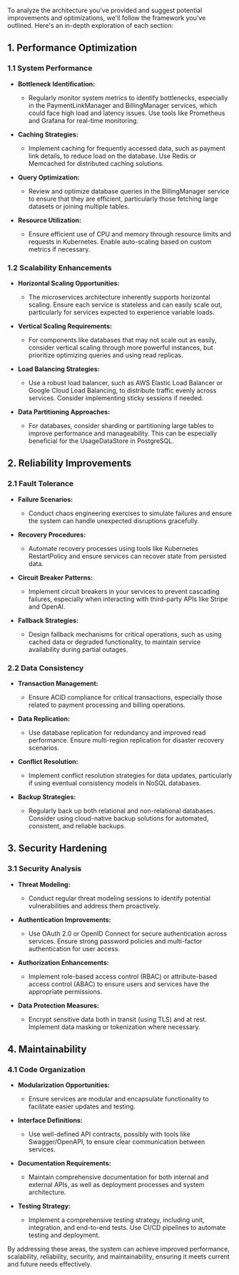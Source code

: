 To analyze the architecture you've provided and suggest potential improvements and optimizations, we'll follow the framework you've outlined. Here's an in-depth exploration of each section:

## 1. Performance Optimization

### 1.1 System Performance

- **Bottleneck Identification:** 
  - Regularly monitor system metrics to identify bottlenecks, especially in the PaymentLinkManager and BillingManager services, which could face high load and latency issues. Use tools like Prometheus and Grafana for real-time monitoring.
  
- **Caching Strategies:** 
  - Implement caching for frequently accessed data, such as payment link details, to reduce load on the database. Use Redis or Memcached for distributed caching solutions.

- **Query Optimization:** 
  - Review and optimize database queries in the BillingManager service to ensure that they are efficient, particularly those fetching large datasets or joining multiple tables.

- **Resource Utilization:** 
  - Ensure efficient use of CPU and memory through resource limits and requests in Kubernetes. Enable auto-scaling based on custom metrics if necessary.

### 1.2 Scalability Enhancements

- **Horizontal Scaling Opportunities:** 
  - The microservices architecture inherently supports horizontal scaling. Ensure each service is stateless and can easily scale out, particularly for services expected to experience variable loads.

- **Vertical Scaling Requirements:** 
  - For components like databases that may not scale out as easily, consider vertical scaling through more powerful instances, but prioritize optimizing queries and using read replicas.

- **Load Balancing Strategies:** 
  - Use a robust load balancer, such as AWS Elastic Load Balancer or Google Cloud Load Balancing, to distribute traffic evenly across services. Consider implementing sticky sessions if needed.

- **Data Partitioning Approaches:** 
  - For databases, consider sharding or partitioning large tables to improve performance and manageability. This can be especially beneficial for the UsageDataStore in PostgreSQL.

## 2. Reliability Improvements

### 2.1 Fault Tolerance

- **Failure Scenarios:** 
  - Conduct chaos engineering exercises to simulate failures and ensure the system can handle unexpected disruptions gracefully.

- **Recovery Procedures:** 
  - Automate recovery processes using tools like Kubernetes RestartPolicy and ensure services can recover state from persisted data.

- **Circuit Breaker Patterns:** 
  - Implement circuit breakers in your services to prevent cascading failures, especially when interacting with third-party APIs like Stripe and OpenAI.

- **Fallback Strategies:** 
  - Design fallback mechanisms for critical operations, such as using cached data or degraded functionality, to maintain service availability during partial outages.

### 2.2 Data Consistency

- **Transaction Management:** 
  - Ensure ACID compliance for critical transactions, especially those related to payment processing and billing operations.

- **Data Replication:** 
  - Use database replication for redundancy and improved read performance. Ensure multi-region replication for disaster recovery scenarios.

- **Conflict Resolution:** 
  - Implement conflict resolution strategies for data updates, particularly if using eventual consistency models in NoSQL databases.

- **Backup Strategies:** 
  - Regularly back up both relational and non-relational databases. Consider using cloud-native backup solutions for automated, consistent, and reliable backups.

## 3. Security Hardening

### 3.1 Security Analysis

- **Threat Modeling:** 
  - Conduct regular threat modeling sessions to identify potential vulnerabilities and address them proactively.

- **Authentication Improvements:** 
  - Use OAuth 2.0 or OpenID Connect for secure authentication across services. Ensure strong password policies and multi-factor authentication for user access.

- **Authorization Enhancements:** 
  - Implement role-based access control (RBAC) or attribute-based access control (ABAC) to ensure users and services have the appropriate permissions.

- **Data Protection Measures:** 
  - Encrypt sensitive data both in transit (using TLS) and at rest. Implement data masking or tokenization where necessary.

## 4. Maintainability

### 4.1 Code Organization

- **Modularization Opportunities:** 
  - Ensure services are modular and encapsulate functionality to facilitate easier updates and testing.

- **Interface Definitions:** 
  - Use well-defined API contracts, possibly with tools like Swagger/OpenAPI, to ensure clear communication between services.

- **Documentation Requirements:** 
  - Maintain comprehensive documentation for both internal and external APIs, as well as deployment processes and system architecture.

- **Testing Strategy:** 
  - Implement a comprehensive testing strategy, including unit, integration, and end-to-end tests. Use CI/CD pipelines to automate testing and deployment.

By addressing these areas, the system can achieve improved performance, scalability, reliability, security, and maintainability, ensuring it meets current and future needs effectively.